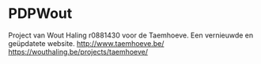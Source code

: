 # PDPWout
Project van Wout Haling r0881430 voor de Taemhoeve. Een vernieuwde en geüpdatete website.
http://www.taemhoeve.be/
https://wouthaling.be/projects/taemhoeve/
